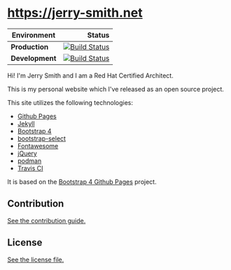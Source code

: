 
# https://jerry-smith.net

| **Environment** | **Status** |
| --------------- | ----------:|
| **Production** | [![Build Status](https://travis-ci.com/dean1012/dean1012.github.io.svg?branch=master)](https://travis-ci.com/dean1012/dean1012.github.io) |
| **Development** | [![Build Status](https://travis-ci.com/dean1012/dean1012.github.io.svg?branch=develop)](https://travis-ci.com/dean1012/dean1012.github.io) |

Hi! I'm Jerry Smith and I am a Red Hat Certified Architect.

This is my personal website which I've released as an open source project.

This site utilizes the following technologies:

* [Github Pages](https://pages.github.com/)
* [Jekyll](https://jekyllrb.com/)
* [Bootstrap 4](https://getbootstrap.com/)
* [bootstrap-select](https://developer.snapappointments.com/bootstrap-select/)
* [Fontawesome](https://fontawesome.com/)
* [jQuery](https://jquery.com/)
* [podman](https://podman.io/)
* [Travis CI](https://travis-ci.org/)

It is based on the [Bootstrap 4 Github Pages](https://github.com/nicolas-van/bootstrap-4-github-pages) project.

## Contribution

[See the contribution guide.](./CONTRIBUTING.md)

## License

[See the license file.](./LICENSE.md)
